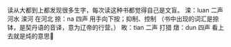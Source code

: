 读从大都到上都发现很多生字，每次读这种书都觉得自己是文盲。
滦：luan 二声 河水 滦河 在河北
捺：na 四声 用手向下按；抑制、控制 （书中出现的词汇是捺钵，是契丹语的音译，意为辽帝的行营。）
畋：tian 二声 打猎
燉：dun 四声 看上去就是炖的意思🤔

